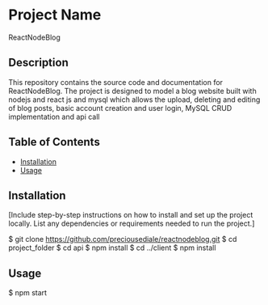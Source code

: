 # Project Name
ReactNodeBlog

## Description

This repository contains the source code and documentation for ReactNodeBlog. The project is designed to model a blog website built with nodejs and react js and mysql which allows the upload,
deleting and editing of blog posts, basic account creation and user login, MySQL CRUD implementation and api call

## Table of Contents

- [Installation](#installation)
- [Usage](#usage)
## Installation

[Include step-by-step instructions on how to install and set up the project locally. List any dependencies or requirements needed to run the project.]

$ git clone https://github.com/preciousediale/reactnodeblog.git
$ cd project_folder
$ cd api
$ npm install
$ cd ../client
$ npm install


## Usage

$ npm start 
<!--
Note: Navigate to the api folder in your cmd and run "npm start" and also navigate to the api folder in your cmd and run "npm start"

In the api folder, do not forget to add .env file and structure it this way:
PORT=
DB_HOST=
DB_USERNAME=
DB_PASSWORD=
DB_NAME=
-->
